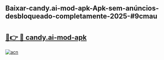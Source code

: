 ## Baixar-candy.ai-mod-apk-Apk-sem-anúncios-desbloqueado-completamente-2025-#9cmau

# <h2><a href="https://ainizakaria.my?title=candy.ai-mod-apk&ref=20M">🔗👉 🔴 candy.ai-mod-apk</a></h2>

[![acn](https://github.com/user-attachments/assets/0f9c940e-d8b0-45ae-aac7-cd30a18b3e1c)](https://ainizakaria.my?title=candy.ai-mod-apk&ref=20M)

